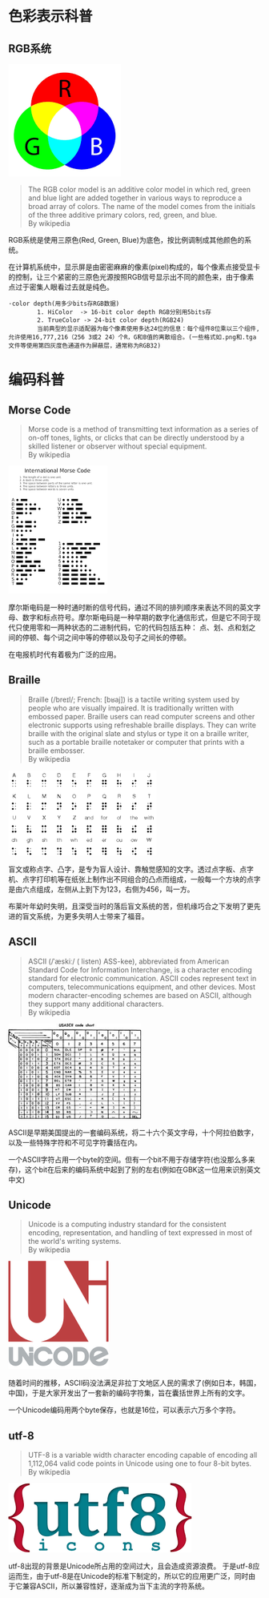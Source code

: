# 色彩表示科普

## RGB系统

![](images/rgb.png)

>The RGB color model is an additive color model in which red, green and blue light are added together in various ways to reproduce a broad array of colors. The name of the model comes from the initials of the three additive primary colors, red, green, and blue.<br> 
>By wikipedia

RGB系统是使用三原色(Red, Green, Blue)为底色，按比例调制成其他颜色的系统。

在计算机系统中，显示屏是由密密麻麻的像素(pixel)构成的，每个像素点接受显卡的控制，让三个紧密的三原色光源按照RGB信号显示出不同的颜色来，由于像素点过于密集人眼看过去就是纯色。

    ·color depth(用多少bits存RGB数据)
            1. HiColor  -> 16-bit color depth RGB分别用5bits存
            2. TrueColor -> 24-bit color depth(RGB24)
            当前典型的显示适配器为每个像素使用多达24位的信息：每个组件8位乘以三个组件,允许使用16,777,216（256 3或2 24）个R，G和B值的离散组合。(一些格式如.png和.tga文件等使用第四灰度色通道作为屏蔽层，通常称为RGB32)

# 编码科普

## Morse Code

>Morse code is a method of transmitting text information as a series of on-off tones, lights, or clicks that can be directly understood by a skilled listener or observer without special equipment.<br>
>By wikipedia

![](images/Morsecode.png)

摩尔斯电码是一种时通时断的信号代码，通过不同的排列顺序来表达不同的英文字母、数字和标点符号。摩尔斯电码是一种早期的数字化通信形式，但是它不同于现代只使用零和一两种状态的二进制代码，它的代码包括五种： 点、划、点和划之间的停顿、每个词之间中等的停顿以及句子之间长的停顿。

在电报机时代有着极为广泛的应用。

## Braille
>Braille (/breɪl/; French: [bʁaj]) is a tactile writing system used by people who are visually impaired. It is traditionally written with embossed paper. Braille users can read computer screens and other electronic supports using refreshable braille displays. They can write braille with the original slate and stylus or type it on a braille writer, such as a portable braille notetaker or computer that prints with a braille embosser.<br>
>By wikipedia

![](images/Braille.png)

盲文或称点字、凸字，是专为盲人设计、靠触觉感知的文字。透过点字板、点字机、点字打印机等在纸张上制作出不同组合的凸点而组成，一般每一个方块的点字是由六点组成，左侧从上到下为123，右侧为456，叫一方。

布莱叶年幼时失明，且深受当时的落后盲文系统的苦，但机缘巧合之下发明了更先进的盲文系统，为更多失明人士带来了福音。


## ASCII

>ASCII (/ˈæskiː/ ( listen) ASS-kee), abbreviated from American Standard Code for Information Interchange, is a character encoding standard for electronic communication. ASCII codes represent text in computers, telecommunications equipment, and other devices. Most modern character-encoding schemes are based on ASCII, although they support many additional characters. <br>
>By wikipedia

![](images/ASCII.png)

ASCII是早期美国提出的一套编码系统，将二十六个英文字母，十个阿拉伯数字，以及一些特殊字符和不可见字符囊括在内。

一个ASCII字符占用一个byte的空间。但有一个bit不用于存储字符(也没那么多来存)，这个bit在后来的编码系统中起到了别的左右(例如在GBK这一位用来识别英文中文)

## Unicode

>Unicode is a computing industry standard for the consistent encoding, representation, and handling of text expressed in most of the world's writing systems.<br>
>By wikipedia

![](images/Unicode.png)

随着时间的推移，ASCII码没法满足非拉丁文地区人民的需求了(例如日本，韩国，中国)，于是大家开发出了一套新的编码字符集，旨在囊括世界上所有的文字。

一个Unicode编码用两个byte保存，也就是16位，可以表示六万多个字符。

## utf-8

>UTF-8 is a variable width character encoding capable of encoding all 1,112,064 valid code points in Unicode using one to four 8-bit bytes.<br>
>By wikipedia

![](images/utf-8.png)

utf-8出现的背景是Unicode所占用的空间过大，且会造成资源浪费。
于是utf-8应运而生，由于utf-8是在Unicode的标准下制定的，所以它的应用更广泛，同时由于它兼容ASCII，所以兼容性好，逐渐成为当下主流的字符系统。